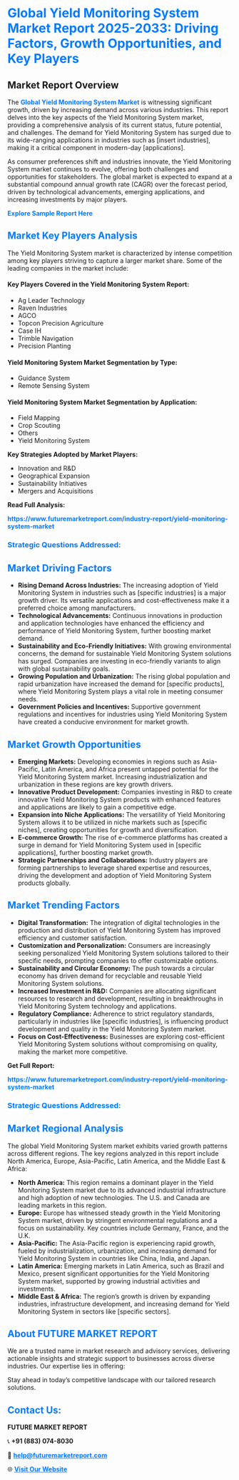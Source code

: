 <h1 style="color: #007BFF;">Global Yield Monitoring System Market Report 2025-2033: Driving Factors, Growth Opportunities, and Key Players</h1>

<section id="overview">
<h2>Market Report Overview</h2>
<p>The <a href="https://www.futuremarketreport.com/industry-report/yield-monitoring-system-market" style="color: #007BFF; text-decoration: none;"><strong>Global Yield Monitoring System Market</strong></a> is witnessing significant growth, driven by increasing demand across various industries. This report delves into the key aspects of the Yield Monitoring System market, providing a comprehensive analysis of its current status, future potential, and challenges. The demand for Yield Monitoring System has surged due to its wide-ranging applications in industries such as [insert industries], making it a critical component in modern-day [applications].</p>
<p>As consumer preferences shift and industries innovate, the Yield Monitoring System market continues to evolve, offering both challenges and opportunities for stakeholders. The global market is expected to expand at a substantial compound annual growth rate (CAGR) over the forecast period, driven by technological advancements, emerging applications, and increasing investments by major players.</p>
</section>

<section id="overview">
<p><a href="https://www.futuremarketreport.com/request-sample/reportId=111618" style="color: #007BFF; text-decoration: none;"><strong>Explore Sample Report Here</strong></a></p>
</section>

<section id="key-players">
<h2 style="color: #007BFF;">Market Key Players Analysis</h2>
<p>The Yield Monitoring System market is characterized by intense competition among key players striving to capture a larger market share. Some of the leading companies in the market include:</p>
<h4>Key Players Covered in the Yield Monitoring System Report:</h4>
<ul><li>Ag Leader Technology</li><li>Raven Industries</li><li>AGCO</li><li>Topcon Precision Agriculture</li><li>Case IH</li><li>Trimble Navigation</li><li>Precision Planting</li></ul>
<h4>Yield Monitoring System Market Segmentation by Type:</h4>
<ul><li>Guidance System</li><li>Remote Sensing System</li></ul>

<h4>Yield Monitoring System Market Segmentation by Application:</h4>
<ul><li>Field Mapping</li><li>Crop Scouting</li><li>Others</li><li>Yield Monitoring System</li></ul>
<p><strong>Key Strategies Adopted by Market Players:</strong></p>
<ul>
<li>Innovation and R&D</li>
<li>Geographical Expansion</li>
<li>Sustainability Initiatives</li>
<li>Mergers and Acquisitions</li>
</ul>
</section>

<section>
<p><strong>Read Full Analysis: </strong></p><a href="https://www.futuremarketreport.com/industry-report/yield-monitoring-system-market" style="color: #007BFF; text-decoration: none;"><strong>https://www.futuremarketreport.com/industry-report/yield-monitoring-system-market</strong></a>
<h3 style="color: #007BFF;">Strategic Questions Addressed:</h3>
</section>

<section id="driving-factors">
<h2 style="color: #007BFF;">Market Driving Factors</h2>
<ul>
<li><strong>Rising Demand Across Industries:</strong> The increasing adoption of Yield Monitoring System in industries such as [specific industries] is a major growth driver. Its versatile applications and cost-effectiveness make it a preferred choice among manufacturers.</li>
<li><strong>Technological Advancements:</strong> Continuous innovations in production and application technologies have enhanced the efficiency and performance of Yield Monitoring System, further boosting market demand.</li>
<li><strong>Sustainability and Eco-Friendly Initiatives:</strong> With growing environmental concerns, the demand for sustainable Yield Monitoring System solutions has surged. Companies are investing in eco-friendly variants to align with global sustainability goals.</li>
<li><strong>Growing Population and Urbanization:</strong> The rising global population and rapid urbanization have increased the demand for [specific products], where Yield Monitoring System plays a vital role in meeting consumer needs.</li>
<li><strong>Government Policies and Incentives:</strong> Supportive government regulations and incentives for industries using Yield Monitoring System have created a conducive environment for market growth.</li>
</ul>
</section>

<section id="growth-opportunities">
<h2 style="color: #007BFF;">Market Growth Opportunities</h2>
<ul>
<li><strong>Emerging Markets:</strong> Developing economies in regions such as Asia-Pacific, Latin America, and Africa present untapped potential for the Yield Monitoring System market. Increasing industrialization and urbanization in these regions are key growth drivers.</li>
<li><strong>Innovative Product Development:</strong> Companies investing in R&D to create innovative Yield Monitoring System products with enhanced features and applications are likely to gain a competitive edge.</li>
<li><strong>Expansion into Niche Applications:</strong> The versatility of Yield Monitoring System allows it to be utilized in niche markets such as [specific niches], creating opportunities for growth and diversification.</li>
<li><strong>E-commerce Growth:</strong> The rise of e-commerce platforms has created a surge in demand for Yield Monitoring System used in [specific applications], further boosting market growth.</li>
<li><strong>Strategic Partnerships and Collaborations:</strong> Industry players are forming partnerships to leverage shared expertise and resources, driving the development and adoption of Yield Monitoring System products globally.</li>
</ul>
</section>

<section id="trending-factors">
<h2 style="color: #007BFF;">Market Trending Factors</h2>
<ul>
<li><strong>Digital Transformation:</strong> The integration of digital technologies in the production and distribution of Yield Monitoring System has improved efficiency and customer satisfaction.</li>
<li><strong>Customization and Personalization:</strong> Consumers are increasingly seeking personalized Yield Monitoring System solutions tailored to their specific needs, prompting companies to offer customizable options.</li>
<li><strong>Sustainability and Circular Economy:</strong> The push towards a circular economy has driven demand for recyclable and reusable Yield Monitoring System solutions.</li>
<li><strong>Increased Investment in R&D:</strong> Companies are allocating significant resources to research and development, resulting in breakthroughs in Yield Monitoring System technology and applications.</li>
<li><strong>Regulatory Compliance:</strong> Adherence to strict regulatory standards, particularly in industries like [specific industries], is influencing product development and quality in the Yield Monitoring System market.</li>
<li><strong>Focus on Cost-Effectiveness:</strong> Businesses are exploring cost-efficient Yield Monitoring System solutions without compromising on quality, making the market more competitive.</li>
</ul>
</section>

<section>
<p><strong>Get Full Report: </strong></p><a href="https://www.futuremarketreport.com/industry-report/yield-monitoring-system-market" style="color: #007BFF; text-decoration: none;"><strong>https://www.futuremarketreport.com/industry-report/yield-monitoring-system-market</strong></a>
<h3 style="color: #007BFF;">Strategic Questions Addressed:</h3>
</section>


<section id="regional-analysis">
<h2 style="color: #007BFF;">Market Regional Analysis</h2>
<p>The global Yield Monitoring System market exhibits varied growth patterns across different regions. The key regions analyzed in this report include North America, Europe, Asia-Pacific, Latin America, and the Middle East & Africa:</p>
<ul>
<li><strong>North America:</strong> This region remains a dominant player in the Yield Monitoring System market due to its advanced industrial infrastructure and high adoption of new technologies. The U.S. and Canada are leading markets in this region.</li>
<li><strong>Europe:</strong> Europe has witnessed steady growth in the Yield Monitoring System market, driven by stringent environmental regulations and a focus on sustainability. Key countries include Germany, France, and the U.K.</li>
<li><strong>Asia-Pacific:</strong> The Asia-Pacific region is experiencing rapid growth, fueled by industrialization, urbanization, and increasing demand for Yield Monitoring System in countries like China, India, and Japan.</li>
<li><strong>Latin America:</strong> Emerging markets in Latin America, such as Brazil and Mexico, present significant opportunities for the Yield Monitoring System market, supported by growing industrial activities and investments.</li>
<li><strong>Middle East & Africa:</strong> The region’s growth is driven by expanding industries, infrastructure development, and increasing demand for Yield Monitoring System in sectors like [specific sectors].</li>
</ul>
</section>

<footer>
<h2 style="color: #007BFF;">About FUTURE MARKET REPORT</h2>
<p>We are a trusted name in market research and advisory services, delivering actionable insights and strategic support to businesses across diverse industries. Our expertise lies in offering:</p>

<p>Stay ahead in today’s competitive landscape with our tailored research solutions.</p>

<h2 style="color: #007BFF;">Contact Us:</h2>
<p><strong>FUTURE MARKET REPORT</strong></p>
<p>📞 <strong>+91 (883) 074-8030</strong></p>
<p>📧 <strong><a href="mailto:help@futuremarketreport.com" style="color: #007BFF;">help@futuremarketreport.com</a></strong></p>
<p>🌐 <strong><a href="https://www.futuremarketreport.com/" style="color: #007BFF;">Visit Our Website</a></strong></p>
</footer>